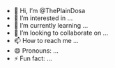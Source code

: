 - 👋 Hi, I’m @ThePlainDosa
- 👀 I’m interested in ...
- 🌱 I’m currently learning ...
- 💞️ I’m looking to collaborate on ...
- 📫 How to reach me ...
- 😄 Pronouns: ...
- ⚡ Fun fact: ...

<!---
ThePlainDosa/ThePlainDosa is a ✨ special ✨ repository because its `README.md` (this file) appears on your GitHub profile.
You can click the Preview link to take a look at your changes.
--->
